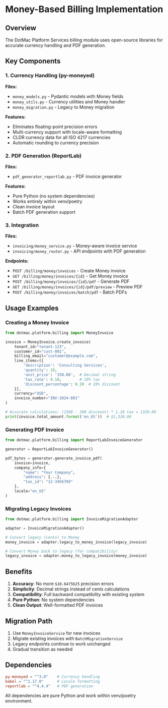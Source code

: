 # Money-Based Billing Implementation

## Overview

The DotMac Platform Services billing module uses open-source libraries for accurate currency handling and PDF generation.

## Key Components

### 1. Currency Handling (py-moneyed)

**Files:**
- `money_models.py` - Pydantic models with Money fields
- `money_utils.py` - Currency utilities and Money handler
- `money_migration.py` - Legacy to Money migration

**Features:**
- Eliminates floating-point precision errors
- Multi-currency support with locale-aware formatting
- CLDR currency data for all ISO 4217 currencies
- Automatic rounding to currency precision

### 2. PDF Generation (ReportLab)

**Files:**
- `pdf_generator_reportlab.py` - PDF invoice generator

**Features:**
- Pure Python (no system dependencies)
- Works entirely within venv/poetry
- Clean invoice layout
- Batch PDF generation support

### 3. Integration

**Files:**
- `invoicing/money_service.py` - Money-aware invoice service
- `invoicing/money_router.py` - API endpoints with PDF generation

**Endpoints:**
- `POST /billing/money/invoices` - Create Money invoice
- `GET /billing/money/invoices/{id}` - Get Money invoice
- `POST /billing/money/invoices/{id}/pdf` - Generate PDF
- `GET /billing/money/invoices/{id}/pdf/preview` - Preview PDF
- `POST /billing/money/invoices/batch/pdf` - Batch PDFs

## Usage Examples

### Creating a Money Invoice

```python
from dotmac.platform.billing import MoneyInvoice

invoice = MoneyInvoice.create_invoice(
    tenant_id="tenant-123",
    customer_id="cust-001",
    billing_email="customer@example.com",
    line_items=[{
        'description': 'Consulting Services',
        'quantity': 10,
        'unit_price': '150.00',  # Decimal string
        'tax_rate': 0.10,        # 10% tax
        'discount_percentage': 0.20  # 20% discount
    }],
    currency="USD",
    invoice_number="INV-2024-001"
)

# Accurate calculations: (1500 - 300 discount) * 1.10 tax = 1320.00
print(invoice.total_amount.format('en_US'))  # $1,320.00
```

### Generating PDF Invoice

```python
from dotmac.platform.billing import ReportLabInvoiceGenerator

generator = ReportLabInvoiceGenerator()

pdf_bytes = generator.generate_invoice_pdf(
    invoice=invoice,
    company_info={
        "name": "Your Company",
        "address": {...},
        "tax_id": "12-3456789"
    },
    locale="en_US"
)
```

### Migrating Legacy Invoices

```python
from dotmac.platform.billing import InvoiceMigrationAdapter

adapter = InvoiceMigrationAdapter()

# Convert legacy (cents) to Money
money_invoice = adapter.legacy_to_money_invoice(legacy_invoice)

# Convert Money back to legacy (for compatibility)
legacy_invoice = adapter.money_to_legacy_invoice(money_invoice)
```

## Benefits

1. **Accuracy**: No more `$10.6475625` precision errors
2. **Simplicity**: Decimal strings instead of cents calculations
3. **Compatibility**: Full backward compatibility with existing system
4. **Pure Python**: No system dependencies
5. **Clean Output**: Well-formatted PDF invoices

## Migration Path

1. Use `MoneyInvoiceService` for new invoices
2. Migrate existing invoices with `BatchMigrationService`
3. Legacy endpoints continue to work unchanged
4. Gradual transition as needed

## Dependencies

```toml
py-moneyed = "^3.0"    # Currency handling
babel = "^2.17.0"      # Locale formatting
reportlab = "^4.4.4"   # PDF generation
```

All dependencies are pure Python and work within venv/poetry environment.